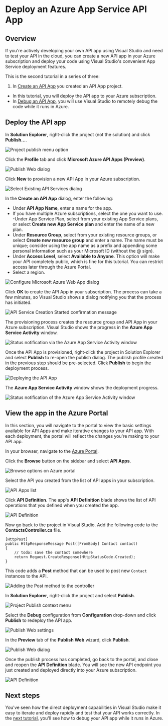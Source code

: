 <properties 
	pageTitle="Deploy an Azure App Service API App" 
	description="Learn how to deploy an API App project to your Azure subscription." 
	services="app-service\api" 
	documentationCenter=".net" 
	authors="bradygaster" 
	manager="wpickett" 
	editor="jimbe"/>

<tags 
	ms.service="app-service-api" 
	ms.workload="web" 
	ms.tgt_pltfrm="dotnet" 
	ms.devlang="na" 
	ms.topic="article" 
	ms.date="05/19/2015" 
	ms.author="bradyg;tarcher"/>

# Deploy an Azure App Service API App

## Overview

If you're actively developing your own API app using Visual Studio and need to test your API in the cloud, you can create a new API app in your Azure subscription and deploy your code using Visual Studio's convenient App Service deployment features. 

This is the second tutorial in a series of three:

1. In [Create an API App](app-service-dotnet-create-api-app.md) you created an API App project. 
* In this tutorial, you will deploy the API app to your Azure subscription.
* In [Debug an API App](../app-service-dotnet-remotely-debug-api-app.md), you will use Visual Studio to remotely debug the code while it runs in Azure.

## Deploy the API app 

In **Solution Explorer**, right-click the project (not the solution) and click **Publish...**. 

![Project publish menu option](./media/app-service-dotnet-publish-api-app/20-publish-gesture-v3.png)

Click the **Profile** tab and click **Microsoft Azure API Apps (Preview)**. 

![Publish Web dialog](./media/app-service-dotnet-publish-api-app/21-select-api-apps-for-deployment-v2.png)

Click **New** to provision a new API App in your Azure subscription.

![Select Existing API Services dialog](./media/app-service-dotnet-publish-api-app/23-publish-to-apiapps-v3.png)

In the **Create an API App** dialog, enter the following:

- Under **API App Name**, enter a name for the app. 
- If you have multiple Azure subscriptions, select the one you want to use.
-Under App Service Plan, select from your existing App Service plans, or select **Create new App Service plan** and enter the name of a new plan. 
- Under **Resource Group**, select from your existing resource groups, or select **Create new resource group** and enter a name. The name must be unique; consider using the app name as a prefix and appending some personal information such as your Microsoft ID (without the @ sign).  
- Under **Access Level**, select **Available to Anyone**. This option will make your API completely public, which is fine for this tutorial. You can restrict access later through the Azure Portal.
- Select a region.  

![Configure Microsoft Azure Web App dialog](./media/app-service-dotnet-publish-api-app/24-new-api-app-dialog-v3.png)

Click **OK** to create the API App in your subscription. The process can take a few minutes, so Visual Studio shows a dialog notifying you that the process has initiated. 

![API Service Creation Started confirmation message](./media/app-service-dotnet-publish-api-app/25-api-provisioning-started-v3.png)

The provisioning process creates the resource group and API App in your Azure subscription. Visual Studio shows the progress in the **Azure App Service Activity** window. 

![Status notification via the Azure App Service Activity window](./media/app-service-dotnet-publish-api-app/26-provisioning-success-v3.png)

Once the API App is provisioned, right-click the project in Solution Explorer and select **Publish** to re-open the publish dialog. The publish profile created in the previous step should be pre-selected. Click **Publish** to begin the deployment process. 

![Deploying the API App](./media/app-service-dotnet-publish-api-app/26-5-deployment-success-v3.png)

The **Azure App Service Activity** window shows the deployment progress. 

![Status notification of the Azure App Service Activity window](./media/app-service-dotnet-publish-api-app/26-5-deployment-success-v4.png)

## View the app in the Azure Portal

In this section, you will navigate to the portal to view the basic settings available for API Apps and make iterative changes to your API app. With each deployment, the portal will reflect the changes you're making to your API app. 

In your browser, navigate to the [Azure Portal](https://portal.azure.com). 

Click the **Browse** button on the sidebar and select **API Apps**.

![Browse options on Azure portal](./media/app-service-dotnet-publish-api-app/27-browse-in-portal-v3.png)

Select the API you created from the list of API apps in your subscription.

![API Apps list](./media/app-service-dotnet-publish-api-app/28-view-api-list-v3.png)

Click **API Definition**. The app's **API Definition** blade shows the list of API operations that you defined when you created the app. 

![API Definition](./media/app-service-dotnet-publish-api-app/29-api-definition-v3.png)

Now go back to the project in Visual Studio. Add the following code to the **ContactsController.cs** file.  

	[HttpPost]
	public HttpResponseMessage Post([FromBody] Contact contact)
	{
		// todo: save the contact somewhere
		return Request.CreateResponse(HttpStatusCode.Created);
	}

This code adds a **Post** method that can be used to post new `Contact` instances to the API. 

![Adding the Post method to the controller](./media/app-service-dotnet-publish-api-app/30-post-method-added-v3.png)

In **Solution Explorer**, right-click the project and select **Publish**. 

![Project Publish context menu](./media/app-service-dotnet-publish-api-app/31-publish-gesture-v3.png)

Select the **Debug** configuration from **Configuration** drop-down and click **Publish** to redeploy the API app. 

![Publish Web settings](./media/app-service-dotnet-publish-api-app/36.5-select-debug-option-v3.png)

In the **Preview** tab of the **Publish Web** wizard, click **Publish**.  

![Publish Web dialog](./media/app-service-dotnet-publish-api-app/39-re-publish-preview-step-v2.png)

Once the publish process has completed, go back to the portal, and close and reopen the **API Definition** blade. You will see the new API endpoint you just created and deployed directly into your Azure subscription.

![API Definition](./media/app-service-dotnet-publish-api-app/38-portal-with-post-method-v4.png)

## Next steps

You've seen how the direct deployment capabilities in Visual Studio make it easy to iterate and deploy rapidly and test that your API works correctly. In the [next tutorial](../app-service-dotnet-remotely-debug-api-app.md), you'll see how to debug your API app while it runs in Azure.


 